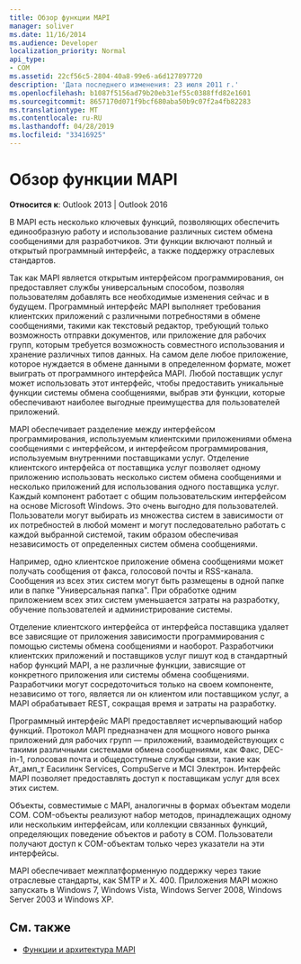 ```yaml
---
title: Обзор функции MAPI
manager: soliver
ms.date: 11/16/2014
ms.audience: Developer
localization_priority: Normal
api_type:
- COM
ms.assetid: 22cf56c5-2804-40a8-99e6-a6d127897720
description: 'Дата последнего изменения: 23 июля 2011 г.'
ms.openlocfilehash: b1087f5156ad79b20eb31ef55c0388ffd82e1601
ms.sourcegitcommit: 8657170d071f9bcf680aba50b9c07f2a4fb82283
ms.translationtype: MT
ms.contentlocale: ru-RU
ms.lasthandoff: 04/28/2019
ms.locfileid: "33416925"
---
```

# <a name="mapi-feature-overview"></a>Обзор функции MAPI
 
**Относится к**: Outlook 2013 | Outlook 2016 
  
В MAPI есть несколько ключевых функций, позволяющих обеспечить единообразную работу и использование различных систем обмена сообщениями для разработчиков. Эти функции включают полный и открытый программный интерфейс, а также поддержку отраслевых стандартов. 
  
Так как MAPI является открытым интерфейсом программирования, он предоставляет службы универсальным способом, позволяя пользователям добавлять все необходимые изменения сейчас и в будущем. Программный интерфейс MAPI выполняет требования клиентских приложений с различными потребностями в обмене сообщениями, такими как текстовый редактор, требующий только возможность отправки документов, или приложение для рабочих групп, которым требуется возможность совместного использования и хранение различных типов данных. На самом деле любое приложение, которое нуждается в обмене данными в определенном формате, может выиграть от программного интерфейса MAPI. Любой поставщик услуг может использовать этот интерфейс, чтобы предоставить уникальные функции системы обмена сообщениями, выбрав эти функции, которые обеспечивают наиболее выгодные преимущества для пользователей приложений.
  
MAPI обеспечивает разделение между интерфейсом программирования, используемым клиентскими приложениями обмена сообщениями с интерфейсом, и интерфейсом программирования, используемым внутренними поставщиками услуг. Отделение клиентского интерфейса от поставщика услуг позволяет одному приложению использовать несколько систем обмена сообщениями и несколько приложений для использования одного поставщика услуг. Каждый компонент работает с общим пользовательским интерфейсом на основе Microsoft Windows. Это очень выгодно для пользователей. Пользователи могут выбирать из множества систем в зависимости от их потребностей в любой момент и могут последовательно работать с каждой выбранной системой, таким образом обеспечивая независимость от определенных систем обмена сообщениями. 
  
Например, одно клиентское приложение обмена сообщениями может получать сообщения от факса, голосовой почты и RSS-канала. Сообщения из всех этих систем могут быть размещены в одной папке или в папке "Универсальная папка". При обработке одним приложением всех этих систем уменьшается затраты на разработку, обучение пользователей и администрирование системы. 
  
Отделение клиентского интерфейса от интерфейса поставщика удаляет все зависящие от приложения зависимости программирования с помощью системы обмена сообщениями и наоборот. Разработчики клиентских приложений и поставщиков услуг пишут код в стандартный набор функций MAPI, а не различные функции, зависящие от конкретного приложения или системы обмена сообщениями. Разработчики могут сосредоточиться только на своем компоненте, независимо от того, является ли он клиентом или поставщиком услуг, а MAPI обрабатывает REST, сокращая время и затраты на разработку.
  
Программный интерфейс MAPI предоставляет исчерпывающий набор функций. Протокол MAPI предназначен для мощного нового рынка приложений для рабочих групп — приложений, взаимодействующих с такими различными системами обмена сообщениями, как Факс, DEC-in-1, голосовая почта и общедоступные службы связи, такие как Ат_амп_т Еасилинк Services, CompuServe и MCI Электрон. Интерфейс MAPI позволяет предоставлять доступ к поставщикам услуг для всех этих систем. 
  
Объекты, совместимые с MAPI, аналогичны в формах объектам модели COM. COM-объекты реализуют набор методов, принадлежащих одному или нескольким интерфейсам, или коллекции связанных функций, определяющих поведение объектов и работу в COM. Пользователи получают доступ к COM-объектам только через указатели на эти интерфейсы.
  
MAPI обеспечивает межплатформенную поддержку через такие отраслевые стандарты, как SMTP и X. 400. Приложения MAPI можно запускать в Windows 7, Windows Vista, Windows Server 2008, Windows Server 2003 и Windows XP. 
  
## <a name="see-also"></a>См. также

- [Функции и архитектура MAPI](mapi-features-and-architecture.md)

